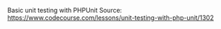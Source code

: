 Basic unit testing with PHPUnit
Source: https://www.codecourse.com/lessons/unit-testing-with-php-unit/1302